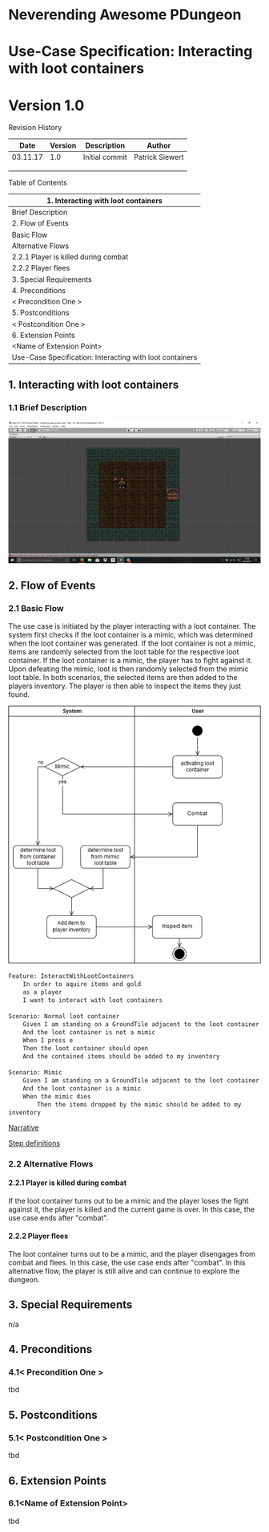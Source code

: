
# Neverending Awesome PDungeon

# Use-Case Specification: Interacting with loot containers

# Version 1.0

Revision History

| **Date** | **Version** | **Description** | **Author** |
| --- | --- | --- | --- |
| 03.11.17 | 1.0 | Initial commit | Patrick Siewert |
|   |   |   |   |
|   |   |   |   |
|   |   |   |   |

Table of Contents

| 1.        Interacting with loot containers        |
| --- |
|         Brief Description        |
| 2.        Flow of Events        |
|         Basic Flow        |
|         Alternative Flows        |
| 2.2.1        Player is killed during combat        |
| 2.2.2        Player flees       |
| 3.        Special Requirements        |
| 4.        Preconditions        |
|         &lt; Precondition One &gt;        |
| 5.        Postconditions        |
|         &lt; Postcondition One &gt;        |
| 6.        Extension Points        |
|         &lt;Name of Extension Point&gt;        |
| Use-Case Specification: Interacting with loot containers |

 ## 1. Interacting with loot containers
 
 ### 1.1 Brief Description

<img src = "https://raw.githubusercontent.com/AdrianSchneble/nap/master/usecases/Screenshot_interact_with_items.png">

## 2. Flow of Events
### 2.1 Basic Flow

The use case is initiated by the player interacting with a loot container. The system first checks if the loot container is a mimic, which was determined when the loot container was generated. If the loot container is not a mimic, items are randomly selected from the loot table for the respective loot container. If the loot container is a mimic, the player has to fight against it. Upon defeating the mimic, loot is then randomly selected from the mimic loot table. In both scenarios, the selected items are then added to the players inventory. The player is then able to inspect the items they just found. 

<img src="https://raw.githubusercontent.com/AdrianSchneble/nap/master/usecases/UC_InteractWithLootContainers_ActivityDiagram.png">

```Gherkin
Feature: InteractWithLootContainers
	In order to aquire items and gold 
	as a player
	I want to interact with loot containers 

Scenario: Normal loot container
	Given I am standing on a GroundTile adjacent to the loot container
	And the loot container is not a mimic
	When I press e
	Then the loot container should open
	And the contained items should be added to my inventory

Scenario: Mimic
	Given I am standing on a GroundTile adjacent to the loot container
	And the loot container is a mimic
	When the mimic dies
        Then the items dropped by the mimic should be added to my inventory
```

<a href= https://github.com/AdrianSchneble/nap/blob/master/usecases/InteractWithLootContainers.feature>Narrative</a>

<a href= https://github.com/AdrianSchneble/nap/blob/master/usecases/InteractWithLootContainersSteps.cs> Step definitions </a>

### 2.2 Alternative Flows
#### 2.2.1 Player is killed during combat

If the loot container turns out to be a mimic and the player loses the fight against it, the player is killed and the current game is over. In this case, the use case ends after "combat".

#### 2.2.2 Player flees

The loot container turns out to be a mimic, and the player disengages from combat and flees. In this case, the use case ends after "combat". In this alternative flow, the player is still alive and can continue to explore the dungeon. 

## 3. Special Requirements

n/a

## 4. Preconditions

### 4.1&lt; Precondition One &gt;

tbd

## 5. Postconditions

### 5.1&lt; Postcondition One &gt;

tbd

## 6. Extension Points

### 6.1&lt;Name of Extension Point&gt;

tbd

